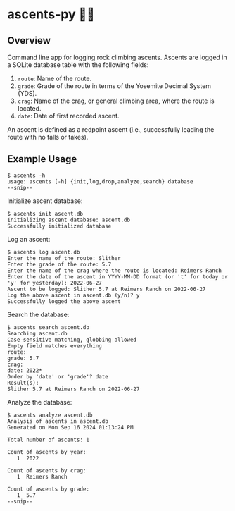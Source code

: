 # ascents-py :climbing_man:

## Overview

Command line app for logging rock climbing ascents. Ascents are logged in a SQLite database table with the following fields:

1. `route`: Name of the route.
2. `grade`: Grade of the route in terms of the Yosemite Decimal System (YDS).
3. `crag`: Name of the crag, or general climbing area, where the route is located.
4. `date`: Date of first recorded ascent.

An ascent is defined as a redpoint ascent (i.e., successfully leading the route with no falls or takes).

## Example Usage

```
$ ascents -h
usage: ascents [-h] {init,log,drop,analyze,search} database
--snip--
```

Initialize ascent database:

```
$ ascents init ascent.db
Initializing ascent database: ascent.db
Successfully initialized database
```

Log an ascent:

```
$ ascents log ascent.db
Enter the name of the route: Slither
Enter the grade of the route: 5.7
Enter the name of the crag where the route is located: Reimers Ranch
Enter the date of the ascent in YYYY-MM-DD format (or 't' for today or 'y' for yesterday): 2022-06-27
Ascent to be logged: Slither 5.7 at Reimers Ranch on 2022-06-27
Log the above ascent in ascent.db (y/n)? y
Successfully logged the above ascent
```

Search the database:

```
$ ascents search ascent.db
Searching ascent.db
Case-sensitive matching, globbing allowed
Empty field matches everything
route:
grade: 5.7
crag:
date: 2022*
Order by 'date' or 'grade'? date
Result(s):
Slither 5.7 at Reimers Ranch on 2022-06-27
```

Analyze the database:

```
$ ascents analyze ascent.db
Analysis of ascents in ascent.db
Generated on Mon Sep 16 2024 01:13:24 PM

Total number of ascents: 1

Count of ascents by year:
   1  2022

Count of ascents by crag:
   1  Reimers Ranch

Count of ascents by grade:
   1  5.7
--snip--
```
